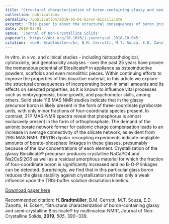```yaml
---
title: "Structural characterization of boron-containing glassy and semi-crystalline Biosilicate® by multinuclear NMR"
collection: publications
permalink: /publication/2019-02-01-boron-Biosilicate
excerpt: 'This paper is about the structural consequences of boron incorporation into glasses and glass-ceramics with the Biosilicate® formulation.'
date: 2019-02-01
venue: 'Journal of Non-Crystalline Solids'
paperurl: 'https://doi.org/10.1016/j.jnoncrysol.2018.10.045'
citation: '<b>H. Bradtmüller</b>, B.M. Cerrutti, M.T. Souza, E.D. Zanotto, H. Eckert, “Structural characterization of boron-containing glassy and semi-crystalline Biosilicate® by multinuclear NMR”, Journal of Non-Crystalline Solids, <b>2019</b>, <i>505</i>, 390−339.'
---
```

In vitro, in vivo, and clinical studies - including histopathological, cytotoxicity, and genotoxicity analyses - over the past 25 years have proven the tremendous potential of Biosilicate® in appliance as osteoinductive powders, scaffolds and even monolithic pieces. Within continuing efforts to improve the properties of this bioactive material, in this article we explore the structural consequences of incorporating boron in small amounts and its effects on selected properties, as it is known to influence vital processes such as embryogenesis, bone growth, and psychomotor skills, among others. Solid state 11B MAS NMR studies indicate that in the glassy precursor boron is likely present in the form of three-coordinate pyroborate units, with only minor fractions of four-coordinate species present. In contrast, 31P MAS-NMR spectra reveal that phosphorus is almost exclusively present in the form of orthophosphate. The demand of the anionic borate network former for cationic charge compensation leads to an increase in average connectivity of the silicate network, as evident from 29Si MAS NMR. 31P/11B dipolar recoupling experiments indicate negligible amounts of borate–phosphate linkages in these glasses, presumably because of the low concentrations of each element. Crystallization of the glassy Biosilicate® precursor produces crystalline NaCaPO4 and Na2CaSi2O6 as well as a residual amorphous material for which the fraction of four-coordinate boron is significantly increased and no B-O-P linkages can be detected. Surprisingly, we find that in this particular glass boron reduces the glass stability against crystallization and has only a weak influence upon the TRIS-buffer solution dissolution kinetics.

[Download paper here](http://hbrmn.github.io/files/paper6.pdf)

Recommended citation: <b>H. Bradtmüller</b>, B.M. Cerrutti, M.T. Souza, E.D. Zanotto, H. Eckert, “Structural characterization of boron-containing glassy and semi-crystalline Biosilicate® by multinuclear NMR”, Journal of Non-Crystalline Solids, **2019**, *505*, 390−339.
